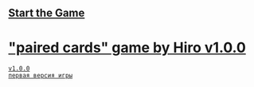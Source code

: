 ## <a href="https://h1rohamada.github.io/pairedCards/index.html" />Start the Game
# "paired cards" game by Hiro v1.0.0
    v1.0.0
    первая версия игры
